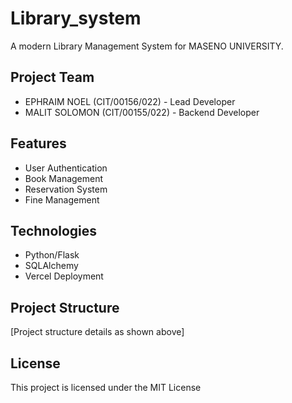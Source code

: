 # Library_system

A modern Library Management System for MASENO UNIVERSITY.

## Project Team
- EPHRAIM NOEL (CIT/00156/022) - Lead Developer
- MALIT SOLOMON (CIT/00155/022) - Backend Developer

## Features
- User Authentication
- Book Management
- Reservation System
- Fine Management

## Technologies
- Python/Flask
- SQLAlchemy
- Vercel Deployment

## Project Structure
[Project structure details as shown above]

## License
This project is licensed under the MIT License 
